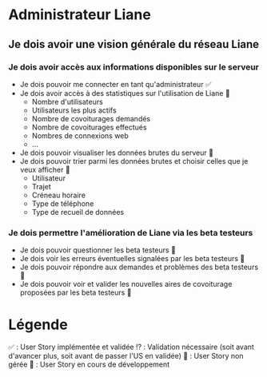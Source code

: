 # Administrateur Liane
## Je dois avoir une vision générale du réseau Liane 

### Je dois avoir accès aux informations disponibles sur le serveur 
- Je dois pouvoir me connecter en tant qu'administrateur :white_check_mark:
- Je dois avoir accès à des statistiques sur l'utilisation de Liane :seedling:
  - Nombre d'utilisateurs
  - Utilisateurs les plus actifs
  - Nombre de covoiturages demandés
  - Nombre de covoiturages effectués
  - Nombres de connexions web
  - ...
- Je dois pouvoir visualiser les données brutes du serveur :seedling:
- Je dois pouvoir trier parmi les données brutes et choisir celles que je veux afficher :seedling:
  - Utilisateur 
  - Trajet
  - Créneau horaire
  - Type de téléphone
  - Type de recueil de données 

### Je dois permettre l'amélioration de Liane via les beta testeurs 
- Je dois pouvoir questionner les beta testeurs :no_entry_sign:
- Je dois voir les erreurs éventuelles signalées par les beta testeurs :no_entry_sign:
- Je dois pouvoir répondre aux demandes et problèmes des beta testeurs :no_entry_sign:
- Je dois pouvoir voir et valider les nouvelles aires de covoiturage proposées par les beta testeurs :no_entry_sign:


# Légende 
:white_check_mark: : User Story implémentée et validée 
:interrobang: : Validation nécessaire (soit avant d'avancer plus, soit avant de passer l'US en validée) 
:no_entry_sign: : User Story non gérée
:seedling: : User Story en cours de développement
